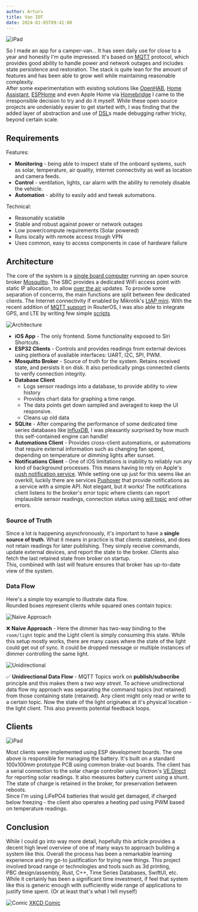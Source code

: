 ```yaml
---
author: Arturs
title: Van IOT
date: 2024-01-05T09:41:00
---
```

![iPad](iPad.webp)

So I made an app for a camper-van... It has seen daily use for close to a year and honestly I'm quite impressed. It's based on [MQTT](http://docs.oasis-open.org/mqtt/mqtt/v3.1.1/os/mqtt-v3.1.1-os.html) protocol, which provides good ability to handle power and network outages and includes state persistence and restoration. The stack is quite lean for the amount of features and has been able to grow well while maintaining reasonable complexity.\
After some experimentation with existing solutions like [OpenHAB](https://www.openhab.org), [Home Assistant](https://www.home-assistant.io), [ESPHome](https://esphome.io) and even Apple Home via [Homebridge](https://homebridge.io) 
I came to the irresponsible decision to try and do it myself. 
While these open source projects are undeniably easier to get started with, I was finding that the added layer of abstraction and use of [DSL](https://en.wikipedia.org/wiki/Domain-specific_language)s made debugging rather tricky, beyond certain scale.

## Requirements

Features:

- **Monitoring** - being able to inspect state of the onboard systems, such as solar, temperature, air quality, internet connectivity as well as location and camera feeds.
- **Control** - ventilation, lights, car alarm with the ability to remotely disable the vehicle.
- **Automation** - ability to easily add and tweak automations. 

Technical:

- Reasonably scalable
- Stable and robust against power or network outages
- Low power/compute requirements (Solar powered)
- Runs locally with remote access trough VPN
- Uses common, easy to access components in case of hardware failure

## Architecture

The core of the system is a [single board computer](https://www.raspberrypi.com/products/raspberry-pi-3-model-b-plus/) running an open source broker [Mosquitto](https://mosquitto.org). The SBC provides a dedicated WiFi access point with static IP allocation, to allow [over the air](https://docs.espressif.com/projects/esp-idf/en/latest/esp32/api-reference/system/ota.html) updates. To provide some separation of concerns, the main functions are split between few dedicated clients.
The Internet connectivity if enabled by Mikrotik's [LtAP mini](https://mikrotik.com/product/ltap_mini). With the recent addition of [MQTT support](https://help.mikrotik.com/docs/display/ROS/MQTT) in RouterOS, I was also able to integrate GPS, and LTE by writing few simple [scripts](https://wiki.mikrotik.com/wiki/Manual:Scripting)

![Architecture](architecture.svg)

- **iOS App** - The only frontend. Some functionality exposed to Siri Shortcuts.
- **ESP32 Clients** - Controls and provides readings from external devices using plethora of available interfaces: UART, I2C, SPI, PWM.
- **Mosquitto Broker** - Source of truth for the system. Retains received state, and persists it on disk. It also periodically pings connected clients to verify connection integrity.
- **Database Client**
	- Logs sensor readings into a database, to provide ability to view history
	- Provides chart data for graphing a time range. 
	- The data points get down sampled and averaged to keep the UI responsive.
	- Cleans up old data
- **SQLite** - After comparing the performance of some dedicated time series databases like [InfluxDB](https://www.influxdata.com), I was pleasantly surprised by how much this self-contained engine can handle!
- **Automations Client** - Provides cross-client automations, or automations that require external information such as changing fan speed, depending on temperature or dimming lights after sunset.
- **Notifications Client** - One of iOS limitations is inability to reliably run any kind of background processes. This means having to rely on Apple's [push notification service](https://developer.apple.com/documentation/usernotifications/setting_up_a_remote_notification_server). While setting one up just for this seems like an overkill, luckily there are services [Pushover](https://pushover.net) that provide notifications as a service with a simple API. Not elegant, but it works! The notifications client listens to the broker's error topic where clients can report implausible sensor readings, connection status using [will topic](http://docs.oasis-open.org/mqtt/mqtt/v3.1.1/os/mqtt-v3.1.1-os.html#_Toc398718031) and other errors.

### Source of Truth

Since a lot is happening asynchronously, it's important to have a **single source of truth**. What it means in practice is that clients stateless, and does not retain readings for later publishing. They simply receive commands, update external devices, and report the state to the broker.
Clients also fetch the last retained state from broker on startup.\
This, combined with last will feature ensures that broker has up-to-date view of the system.

### Data Flow

Here's a simple toy example to illustrate data flow.\
Rounded boxes represent clients while squared ones contain topics:

![Naive Approach](naive.svg)

❌ **Naive Approach** - Here the dimmer has two-way binding to the `room/light` topic and the Light client is simply consuming this state. While this setup mostly works, there are many cases where the state of the light could get out of sync. It could be dropped message or multiple instances of dimmer controlling the same light.

![Unidirectional](unidirectional.svg)

✅ **Unidirectional Data Flow** - MQTT Topics work on **publish/subscribe** principle and this makes them a *two way street*. To achieve unidirectional data flow my approach was separating the command topics (not retained) from those containing state (retained). Any client might only read or write to a certain topic. Now the state of the light originates at it's physical location - the light client. This also prevents potential feedback loops.

## Clients

![iPad](power.webp)

Most clients were implemented using ESP development boards. The one above is responsible for managing the battery. It's built on a standard 100x100mm prototype PCB using common brake-out boards. The client has a serial connection to the solar charge controller using Victron's [VE.Direct](https://www.victronenergy.com/upload/documents/VE.Direct-Protocol-3.33.pdf) for reporting solar readings. It also measures battery current using a shunt. The state of charge is retained in the broker, for preservation between reboots.\
Since I'm using LiFePO4 batteries that would get damaged, if charged below freezing - the client also operates a heating pad using PWM based on temperature readings.

## Conclusion

While I could go into way more detail, hopefully this article provides a decent high level overview of one of many ways to approach building a system like this.
Overall the process has been a remarkable learning experience and my go-to justification for trying new things. This project involved broad range or technologies and tools such as 3d printing, PBC design/assembly, Rust, C++, Time Series Databases, SwiftUI, etc.\
While it certainly has been a significant time investment, if feel that system like this is generic enough with sufficiently wide range of applications to justify time spent. (Or at least that's what I tell myself)

![Comic](comic.webp)
[XKCD Comic](https://imgs.xkcd.com/comics/the_general_problem.png)

